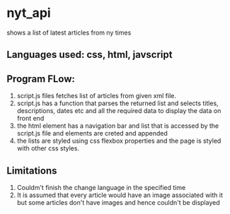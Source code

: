 # nyt_api
shows a list of latest articles from ny times 

## Languages used: css, html, javscript

## Program FLow:
 1. script.js files fetches list of articles from given xml file.
 2. script.js has a function that parses the returned list and selects titles, descriptions, dates etc and all the required data to display the data on front end
 3. the html element has a navigation bar and list that is accessed by the script.js file and elements are creted and appended
 4. the lists are styled using css flexbox properties and the page is styled with other css styles.
 
 
 ## Limitations
 1. Couldm't finish the change language in the specified time
 2. It is assumed that every article would have an image associated with it but some articles don't have images and hence couldn't be displayed
 
 
 
 
